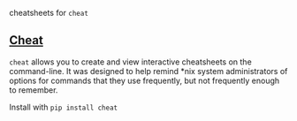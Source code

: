 cheatsheets for `cheat`

## [Cheat](https://github.com/chrisallenlane/cheat)

`cheat` allows you to create and view interactive cheatsheets on the
command-line. It was designed to help remind \*nix system administrators of
options for commands that they use frequently, but not frequently enough to
remember.

Install with `pip install cheat`
